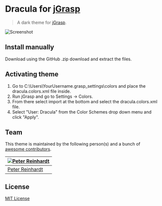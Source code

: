 # Dracula for [jGrasp](http://www.jgrasp.org/)

> A dark theme for [jGrasp](http://www.jgrasp.org/).

![Screenshot](https://i.imgur.com/oqUUp9t.png)

## Install manually

Download using the GitHub .zip download and extract the files.

## Activating theme

1. Go to C:\Users\YourUsername\.grasp_settings\colors and place the dracula.colors.xml file inside. 
2. Run jGrasp and go to Settings -> Colors. 
3. From there select import at the bottom and select the dracula.colors.xml file. 
4. Select "User: Dracula" from the Color Schemes drop down menu and click "Apply".

## Team

This theme is maintained by the following person(s) and a bunch of [awesome contributors](https://github.com/dracula/template/graphs/contributors).

[![Peter Reinhardt](https://avatars1.githubusercontent.com/u/3751731?v=3&s=70)](https://github.com/peter-er) |
--- |
[Peter Reinhardt](https://github.com/peter-er) |

## License

[MIT License](./LICENSE)
